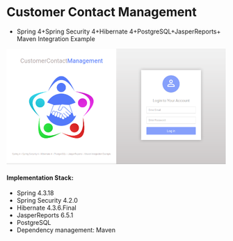 
# Customer Contact Management
* Spring 4+Spring Security 4+Hibernate 4+PostgreSQL+JasperReports+ Maven Integration Example

![Test Image 1](screenshots/Login.png)

#### Implementation Stack:

* Spring  4.3.18
* Spring Security 4.2.0
* Hibernate 4.3.6.Final
* JasperReports 6.5.1
* PostgreSQL
* Dependency management: Maven



